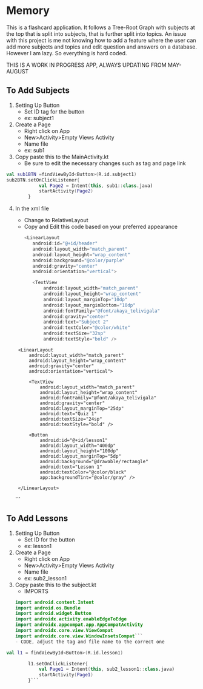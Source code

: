 # Memory

This is a flashcard application. It follows a Tree-Root Graph with subjects at the top that is split into subjects, that is further split into topics. An issue with this project is me not knowing how to add a feature where the user can add more subjects and topics and edit question and answers on a database. However I am lazy. So everything is hard coded. 

THIS IS A WORK IN PROGRESS APP, ALWAYS UPDATING FROM MAY-AUGUST

## To Add Subjects
1. Setting Up Button
   - Set ID tag for the button
   - ex: subject1
2. Create a Page
   - Right click on App
   - New>Activity>Empty Views Activity
   - Name file
   - ex: sub1
3. Copy paste this to the MainActivity.kt
   - Be sure to edit the necessary changes such as tag and page link
```kotlin
val sub1BTN =findViewById<Button>(R.id.subject1)
sub2BTN.setOnClickListener{
            val Page2 = Intent(this, sub1::class.java)
            startActivity(Page2)
        }
```

4. In the xml file
   - Change to RelativeLayout
   - Copy and Edit this code based on your preferred appearance
     ```kotlin
     <LinearLayout
        android:id="@+id/header"
        android:layout_width="match_parent"
        android:layout_height="wrap_content"
        android:background="@color/purple"
        android:gravity="center"
        android:orientation="vertical">

        <TextView
            android:layout_width="match_parent"
            android:layout_height="wrap_content"
            android:layout_marginTop="10dp"
            android:layout_marginBottom="10dp"
            android:fontFamily="@font/akaya_telivigala"
            android:gravity="center"
            android:text="Subject 2"
            android:textColor="@color/white"
            android:textSize="32sp"
            android:textStyle="bold" />
    </LinearLayout>

    <ScrollView
        android:layout_width="match_parent"
        android:layout_height="match_parent"
        android:layout_below="@id/header">

        <LinearLayout
            android:layout_width="match_parent"
            android:layout_height="wrap_content"
            android:gravity="center"
            android:orientation="vertical">

            <TextView
                android:layout_width="match_parent"
                android:layout_height="wrap_content"
                android:fontFamily="@font/akaya_telivigala"
                android:gravity="center"
                android:layout_marginTop="25dp"
                android:text="Quiz 1"
                android:textSize="24sp"
                android:textStyle="bold" />

            <Button
                android:id="@+id/lesson1"
                android:layout_width="400dp"
                android:layout_height="100dp"
                android:layout_marginTop="5dp"
                android:background="@drawable/rectangle"
                android:text="Lesson 1"
                android:textColor="@color/black"
                app:backgroundTint="@color/gray" />

        </LinearLayout>
    </ScrollView>```

## To Add Lessons
1. Setting Up Button
   - Set ID for the button
   - ex: lesson1
2. Create a Page
   - Right click on App
   - New>Activity>Empty Views Activity
   - Name file
   - ex: sub2_lesson1
3. Copy paste this to the subject.kt
   - IMPORTS
   ```kotlin
   import android.content.Intent
   import android.os.Bundle
   import android.widget.Button
   import androidx.activity.enableEdgeToEdge
   import androidx.appcompat.app.AppCompatActivity
   import androidx.core.view.ViewCompat
   import androidx.core.view.WindowInsetsCompat```
   - CODE, adjust the tag and file name to the correct one
```kotlin
val l1 = findViewById<Button>(R.id.lesson1)

        l1.setOnClickListener{
            val Page1 = Intent(this, sub2_lesson1::class.java)
            startActivity(Page1)
        }```

